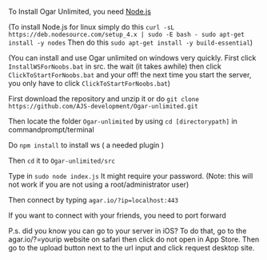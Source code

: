 To Install Ogar Unlimited, you need [Node.js](nodejs.org)

(To install Node.js for linux simply do this `curl -sL https://deb.nodesource.com/setup_4.x | sudo -E bash -
sudo apt-get install -y nodes` Then do this `sudo apt-get install -y build-essential`)

(You can install and use Ogar unlimited on windows very quickly. First click `InstallWSForNoobs.bat` in src. the wait (it takes awhile) then click `ClickToStartForNoobs.bat` and your off! the next time you start the server, you only have to click `ClickToStartForNoobs.bat`)

First download the repository and unzip it or do `git clone https://github.com/AJS-development/Ogar-unlimited.git`

Then locate the folder `Ogar-unlimited` by using `cd [directorypath]` in commandprompt/terminal

Do `npm install` to install ws ( a needed plugin )

Then `cd` it to `Ogar-unlimited/src`

Type in `sudo node index.js` It might require your password. (Note: this will not work if you are not using a root/administrator user)

Then connect by typing `agar.io/?ip=localhost:443`

If you want to connect with your friends, you need to port forward

P.s. did you know you can go to your server in iOS? To do that, go to the agar.io/?=yourip website on safari then click do not open in App Store. Then go to the upload button next to the url input and click request desktop site.
